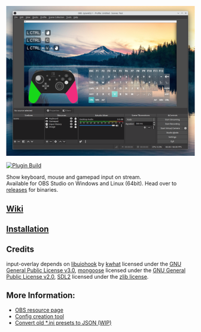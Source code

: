 ![logo](./docs/io.png)

[![Plugin Build](https://github.com/univrsal/input-overlay/actions/workflows/main.yml/badge.svg)](https://github.com/univrsal/input-overlay/actions/workflows/main.yml)

Show keyboard, mouse and gamepad input on stream.\
Available for OBS Studio on Windows and Linux (64bit).
Head over to [releases](https://github.com/univrsal/input-overlay/releases) for binaries.

## [Wiki](https://github.com/univrsal/input-overlay/wiki)
## [Installation](https://github.com/univrsal/input-overlay/wiki/Installation)
## Credits
input-overlay depends on [libuiohook](https://github.com/kwhat/libuiohook) by [kwhat](https://github.com/kwhat) licensed under the [GNU General Public License v3.0](https://www.gnu.org/licenses/gpl-3.0.txt), [mongoose](https://github.com/cesanta/mongoose) licensed under the [GNU General Public License v2.0](https://www.gnu.org/licenses/gpl-2.0.txt), [SDL2](https://libsdl.org) licensed under the [zlib license](https://www.zlib.net/zlib_license.html).

## More Information:
- [OBS resource page](https://obsproject.com/forum/resources/input-overlay.552/)
- [Config creation tool](https://univrsal.github.io/input-overlay/cct/)
- [Convert old *.ini presets to JSON (WIP)](https://univrsal.github.io/input-overlay/converter/)
